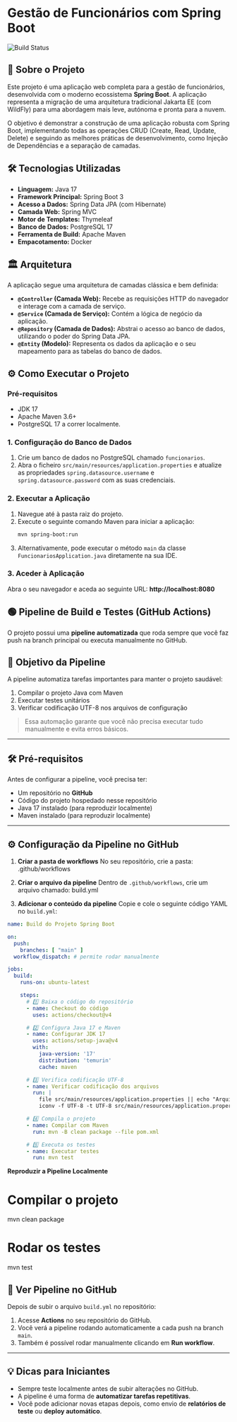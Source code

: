 # Gestão de Funcionários com Spring Boot
![Build Status](https://github.com/Michelitossilva/funcionarios-app/actions/workflows/build.yml/badge.svg?branch=main)


<!-- Badge do GitHub Actions irá aparecer aqui -->

## 🚀 Sobre o Projeto

Este projeto é uma aplicação web completa para a gestão de funcionários, desenvolvida com o moderno ecossistema **Spring Boot**. A aplicação representa a migração de uma arquitetura tradicional Jakarta EE (com WildFly) para uma abordagem mais leve, autónoma e pronta para a nuvem.

O objetivo é demonstrar a construção de uma aplicação robusta com Spring Boot, implementando todas as operações CRUD (Create, Read, Update, Delete) e seguindo as melhores práticas de desenvolvimento, como Injeção de Dependências e a separação de camadas.

## 🛠️ Tecnologias Utilizadas

* **Linguagem:** Java 17
* **Framework Principal:** Spring Boot 3
* **Acesso a Dados:** Spring Data JPA (com Hibernate)
* **Camada Web:** Spring MVC
* **Motor de Templates:** Thymeleaf
* **Banco de Dados:** PostgreSQL 17
* **Ferramenta de Build:** Apache Maven
* **Empacotamento:** Docker

## 🏛️ Arquitetura

A aplicação segue uma arquitetura de camadas clássica e bem definida:

* **`@Controller` (Camada Web):** Recebe as requisições HTTP do navegador e interage com a camada de serviço.
* **`@Service` (Camada de Serviço):** Contém a lógica de negócio da aplicação.
* **`@Repository` (Camada de Dados):** Abstrai o acesso ao banco de dados, utilizando o poder do Spring Data JPA.
* **`@Entity` (Modelo):** Representa os dados da aplicação e o seu mapeamento para as tabelas do banco de dados.

## ⚙️ Como Executar o Projeto

### Pré-requisitos
* JDK 17
* Apache Maven 3.6+
* PostgreSQL 17 a correr localmente.

### 1. Configuração do Banco de Dados
1.  Crie um banco de dados no PostgreSQL chamado `funcionarios`.
2.  Abra o ficheiro `src/main/resources/application.properties` e atualize as propriedades `spring.datasource.username` e `spring.datasource.password` com as suas credenciais.

### 2. Executar a Aplicação
1.  Navegue até à pasta raiz do projeto.
2.  Execute o seguinte comando Maven para iniciar a aplicação:
    ```bash
    mvn spring-boot:run
    ```
3.  Alternativamente, pode executar o método `main` da classe `FuncionariosApplication.java` diretamente na sua IDE.

### 3. Aceder à Aplicação
Abra o seu navegador e aceda ao seguinte URL:
**http://localhost:8080**

## 🟢 Pipeline de Build e Testes (GitHub Actions)

O projeto possui uma **pipeline automatizada** que roda sempre que você faz push na branch principal ou executa manualmente no GitHub.

## 📌 Objetivo da Pipeline
A pipeline automatiza tarefas importantes para manter o projeto saudável:

1. Compilar o projeto Java com Maven  
2. Executar testes unitários  
3. Verificar codificação UTF-8 nos arquivos de configuração
> Essa automação garante que você não precisa executar tudo manualmente e evita erros básicos.

---
## 🛠️ Pré-requisitos
Antes de configurar a pipeline, você precisa ter:

- Um repositório no **GitHub**  
- Código do projeto hospedado nesse repositório  
- Java 17 instalado (para reproduzir localmente)  
- Maven instalado (para reproduzir localmente)  

---
## ⚙️ Configuração da Pipeline no GitHub

1. **Criar a pasta de workflows**
No seu repositório, crie a pasta: .github/workflows
2. **Criar o arquivo da pipeline**
Dentro de `.github/workflows`, crie um arquivo chamado: build.yml

3. **Adicionar o conteúdo da pipeline**
Copie e cole o seguinte código YAML no `build.yml`:

```yaml
name: Build do Projeto Spring Boot

on:
  push:
    branches: [ "main" ]
  workflow_dispatch: # permite rodar manualmente

jobs:
  build:
    runs-on: ubuntu-latest

    steps:
      # 1️⃣ Baixa o código do repositório
      - name: Checkout do código
        uses: actions/checkout@v4

      # 2️⃣ Configura Java 17 e Maven
      - name: Configurar JDK 17
        uses: actions/setup-java@v4
        with:
          java-version: '17'
          distribution: 'temurin'
          cache: maven

      # 3️⃣ Verifica codificação UTF-8
      - name: Verificar codificação dos arquivos
        run: |
          file src/main/resources/application.properties || echo "Arquivo não encontrado"
          iconv -f UTF-8 -t UTF-8 src/main/resources/application.properties > /dev/null || echo "Codificação inválida"

      # 4️⃣ Compila o projeto
      - name: Compilar com Maven
        run: mvn -B clean package --file pom.xml

      # 5️⃣ Executa os testes
      - name: Executar testes
        run: mvn test
```
**Reproduzir a Pipeline Localmente**
# Compilar o projeto
mvn clean package

# Rodar os testes
mvn test

## 🔗 Ver Pipeline no GitHub

Depois de subir o arquivo `build.yml` no repositório:

1. Acesse **Actions** no seu repositório do GitHub.  
2. Você verá a pipeline rodando automaticamente a cada push na branch `main`.  
3. Também é possível rodar manualmente clicando em **Run workflow**.

---

## 💡 Dicas para Iniciantes

- Sempre teste localmente antes de subir alterações no GitHub.  
- A pipeline é uma forma de **automatizar tarefas repetitivas**.  
- Você pode adicionar novas etapas depois, como envio de **relatórios de teste** ou **deploy automático**.

